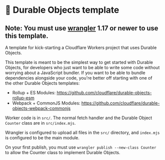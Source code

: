 # 👷 Durable Objects template

## Note: You must use [wrangler](https://developers.cloudflare.com/workers/cli-wrangler/install-update) 1.17 or newer to use this template.

A template for kick-starting a Cloudflare Workers project that uses Durable Objects.

This template is meant to be the simplest way to get started with Durable Objects, for developers who just want to be able to write some code without worrying about a JavaScript bundler. If you want to be able to bundle dependencies alongside your code, you're better off starting with one of the other Durable Objects templates:

- Rollup + ES Modules: https://github.com/cloudflare/durable-objects-rollup-esm
- Webpack + CommonJS Modules: https://github.com/cloudflare/durable-objects-webpack-commonjs

Worker code is in `src/`. The normal fetch handler and the Durable Object `Counter` class are in `src/index.mjs`.

Wrangler is configured to upload all files in the `src/` directory, and `index.mjs` is configured to be the main module.

On your first publish, you must use `wrangler publish --new-class Counter` to allow the Counter class to implement Durable Objects.
